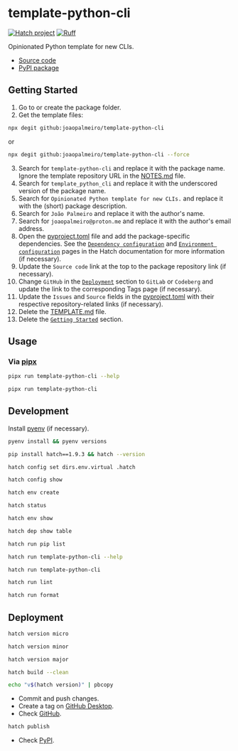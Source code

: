# template-python-cli

[![Hatch project](https://img.shields.io/badge/%F0%9F%A5%9A-Hatch-4051b5.svg)](https://github.com/pypa/hatch)
[![Ruff](https://img.shields.io/endpoint?url=https://raw.githubusercontent.com/astral-sh/ruff/main/assets/badge/v2.json)](https://github.com/astral-sh/ruff)

Opinionated Python template for new CLIs.

- [Source code](https://github.com/joaopalmeiro/template-python-cli)
- [PyPI package](https://pypi.org/project/template-python-cli/)

## Getting Started

1. Go to or create the package folder.
2. Get the template files:

```bash
npx degit github:joaopalmeiro/template-python-cli
```

or

```bash
npx degit github:joaopalmeiro/template-python-cli --force
```

3. Search for `template-python-cli` and replace it with the package name. Ignore the template repository URL in the [NOTES.md](NOTES.md) file.
4. Search for `template_python_cli` and replace it with the underscored version of the package name.
5. Search for `Opinionated Python template for new CLIs.` and replace it with the (short) package description.
6. Search for `João Palmeiro` and replace it with the author's name.
7. Search for `joaopalmeiro@proton.me` and replace it with the author's email address.
8. Open the [pyproject.toml](pyproject.toml) file and add the package-specific dependencies. See the [`Dependency configuration`](https://hatch.pypa.io/latest/config/dependency/) and [`Environment configuration`](https://hatch.pypa.io/latest/config/environment/overview/#dependencies) pages in the Hatch documentation for more information (if necessary).
9. Update the `Source code` link at the top to the package repository link (if necessary).
10. Change `GitHub` in the [`Deployment`](#deployment) section to `GitLab` or `Codeberg` and update the link to the corresponding Tags page (if necessary).
11. Update the `Issues` and `Source` fields in the [pyproject.toml](pyproject.toml) with their respective repository-related links (if necessary).
12. Delete the [TEMPLATE.md](TEMPLATE.md) file.
13. Delete the [`Getting Started`](#getting-started) section.

## Usage

### Via [pipx](https://github.com/pypa/pipx)

```bash
pipx run template-python-cli --help
```

```bash
pipx run template-python-cli
```

## Development

Install [pyenv](https://github.com/pyenv/pyenv) (if necessary).

```bash
pyenv install && pyenv versions
```

```bash
pip install hatch==1.9.3 && hatch --version
```

```bash
hatch config set dirs.env.virtual .hatch
```

```bash
hatch config show
```

```bash
hatch env create
```

```bash
hatch status
```

```bash
hatch env show
```

```bash
hatch dep show table
```

```bash
hatch run pip list
```

```bash
hatch run template-python-cli --help
```

```bash
hatch run template-python-cli
```

```bash
hatch run lint
```

```bash
hatch run format
```

## Deployment

```bash
hatch version micro
```

```bash
hatch version minor
```

```bash
hatch version major
```

```bash
hatch build --clean
```

```bash
echo "v$(hatch version)" | pbcopy
```

- Commit and push changes.
- Create a tag on [GitHub Desktop](https://github.blog/2020-05-12-create-and-push-tags-in-the-latest-github-desktop-2-5-release/).
- Check [GitHub](https://github.com/joaopalmeiro/template-python-cli/tags).

```bash
hatch publish
```

- Check [PyPI](https://pypi.org/project/template-python-cli/).
